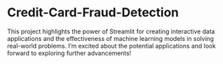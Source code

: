 # Credit-Card-Fraud-Detection
This project highlights the power of Streamlit for creating interactive data applications and the effectiveness of machine learning models in solving real-world problems. I’m excited about the potential applications and look forward to exploring further advancements!
